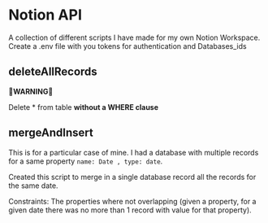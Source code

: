 # Notion API

A collection of different scripts I have made for my own Notion Workspace.
Create a .env file with you tokens for authentication and Databases_ids

## deleteAllRecords

**🚨WARNING🚨**

Delete \* from table **without a WHERE clause**

## mergeAndInsert

This is for a particular case of mine. I had a database with multiple records for a same property `name: Date , type: date`.

Created this script to merge in a single database record all the records for the same date.

Constraints: The properties where not overlapping (given a property, for a given date there was no more than 1 record with value for that property).
